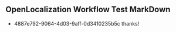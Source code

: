 ## OpenLocalization Workflow Test MarkDown
* 4887e792-9064-4d03-9aff-0d3410235b5c thanks!

<!--HONumber=Aug16_HO1-->


